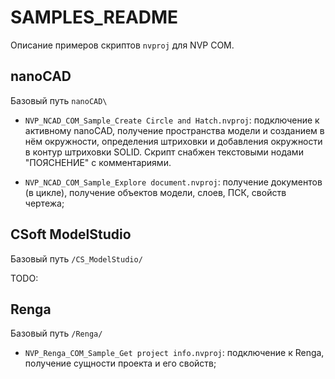 # SAMPLES_README

Описание примеров скриптов `nvproj` для NVP COM.

## nanoCAD

Базовый путь `nanoCAD\`

* `NVP_NCAD_COM_Sample_Create Circle and Hatch.nvproj`: подключение к активному nanoCAD, получение пространства модели и созданием в нём окружности, определения штриховки и добавления окружности в контур штриховки SOLID. Скрипт снабжен текстовыми нодами "ПОЯСНЕНИЕ" с комментариями. 

* `NVP_NCAD_COM_Sample_Explore document.nvproj`: получение документов (в цикле), получение объектов модели, слоев, ПСК, свойств чертежа;

## CSoft ModelStudio

Базовый путь `/CS_ModelStudio/`

TODO:

## Renga

Базовый путь `/Renga/`

* `NVP_Renga_COM_Sample_Get project info.nvproj`: подключение к Renga, получение сущности проекта и его свойств;
